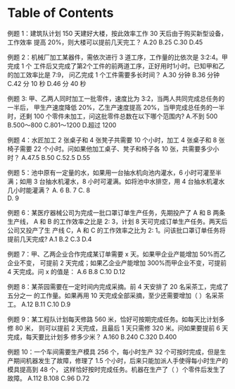# Table of Contents





例题 1：建筑队计划 150 天建好大楼，按此效率工作 30 天后由于购买新型设备，工作效率 提高 20%，则大楼可以提前几天完工？
A.20
B.25
C.30
D.45

例题 2：机械厂加工某器件，需依次进行 3 道工序，工作量的比依次是 3:2:4。甲完成 1 个 工件后又完成了第2个工件的前两道工序，正好用时1小时。已知甲和乙的加工效率比是 7:9， 问乙完成 1 个工件需要多长时间？
A.30 分钟
B.36 分钟
C.42 分 10 秒
D.46 分 40 秒

例题 3: 甲、乙两人同时加工一批零件，速度比为 3:2，当两人共同完成总任务的一半后， 甲生产速度降低 20%，乙生产速度提高 20%，当甲完成总任务的一半时，还剩 100 个零件未加工，问这批零件总数在以下哪个范围内?
A.不到 500
B.500～800
C.801～1200
D.超过 1200

例题 4：水匠加工 2 张桌子和 4 张凳子共需要 10 个小时，加工 4 张桌子和 8 张椅子需要 22 个小时。问如果他加工桌子、凳子和椅子各 10 张，共需要多少小时？
A.47.5
B.50
C.52.5
D.55

例题 5：池中原有一定量的水，如果用一台抽水机向池内灌水，6 小时可灌至半满；如用 3 台抽水机灌水，8 小时可灌满。如将池中水排空，用 4 台抽水机灌水几小时能灌满？
A. 6
B. 7
C. 8                         
D. 9  

例题 6：某医疗器械公司为完成一批口罩订单生产任务，先期投产了 A 和 B 两条生产线， A 和 B 的工作效率之比是 2: 3，计划 8 天可完成订单生产任务。两天后公司又投产了生 产线 C，A 和 C 的工作效率之比为 2: 1。问该批口罩订单任务将提前几天完成?
A.1
B.2
C.3
D.4

例题 7：甲、乙两企业合作完成某订单需要 x 天。如果甲企业产能增加 50%而乙企业不变， 可提前 2 天完成；如果乙企业产能增加 300%而甲企业不变，可提前 4 天完成。问 x 的值是：
A.6
B.8
C.10
D.12

例题 8：某茶园需要在一定时间内完成采摘。前 4 天安排了 20 名采茶工，完成了五分之一 的工作量。如果再用 10 天完成全部采摘，至少还需要增加（ ）名采茶工。
A.12
B.11
C.10
D.9


例题 9：某工程队计划每天修路 560 米，恰好可按期完成任务。如每天比计划多修 80 米， 则可以提前 2 天完成，且最后 1 天只需修 320 米。问如果要提前 6 天完成，每天要比计划多 修多少米？
A.160
B.240
C.320
D.400


例题 10：一个车间需要生产模具 256 个，每小时生产 32 个可按时完成，但是生产期间机器发生了故障，修理了 1.5 个小时，后来只能加派人手使得每小时生产的模具提高到 48 个， 这样恰好按时完成任务。机器在生产了（ ）个零件后发生了故障。
A.112
B.108
C.96
D.72
